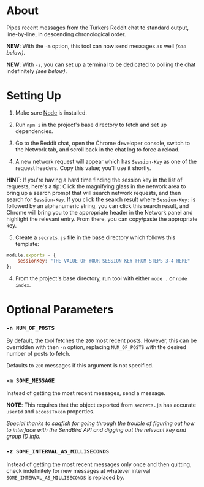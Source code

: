 # About

Pipes recent messages from the Turkers Reddit chat to standard output, line-by-line, in descending chronological order.

**NEW**: With the `-m` option, this tool can now send messages as well *(see below)*.

**NEW**: With `-z`, you can set up a terminal to be dedicated to polling the chat indefinitely *(see below)*.

# Setting Up

1. Make sure [Node](https://nodejs.org/en/download/) is installed.

2. Run `npm i` in the project's base directory to fetch and set up dependencies.

3. Go to the Reddit chat, open the Chrome developer console, switch to the Network tab, and scroll back in the chat log to force a reload.

4. A new network request will appear which has `Session-Key` as one of the request headers. Copy this value; you'll use it shortly.

**HINT**: If you're having a hard time finding the session key in the list of requests, here's a tip: Click the magnifying glass in the network area to bring up a search prompt that will search network requests, and then search for `Session-Key`. If you click the search result where `Session-Key:` is followed by an alphanumeric string, you can click this search result, and Chrome will bring you to the appropriate header in the Network panel and highlight the relevant entry. From there, you can copy/paste the appropriate key.

5. Create a `secrets.js` file in the base directory which follows this template:

```js
module.exports = {
    sessionKey: "THE VALUE OF YOUR SESSION KEY FROM STEPS 3-4 HERE"
};
```

4. From the project's base directory, run tool with either `node .` or `node index`.

# Optional Parameters

### `-n NUM_OF_POSTS`

By default, the tool fetches the `200` most recent posts. However, this can be overridden with then `-n` option, replacing `NUM_OF_POSTS` with the desired number of posts to fetch.

Defaults to `200` messages if this argument is not specified.

### `-m SOME_MESSAGE`

Instead of getting the most recent messages, send a message.

**NOTE**: This requires that the object exported from `secrets.js` has accurate `userId` and `accessToken` properties.

*Special thanks to [saqfish](https://www.github.com/saqfish) for going through the trouble of figuring out how to interface with the SendBird API and digging out the relevant key and group ID info.*

### `-z SOME_INTERVAL_AS_MILLISECONDS`

Instead of getting the most recent messages only once and then quitting, check indefinitely for new messages at whatever interval `SOME_INTERVAL_AS_MILLISECONDS` is replaced by. 
